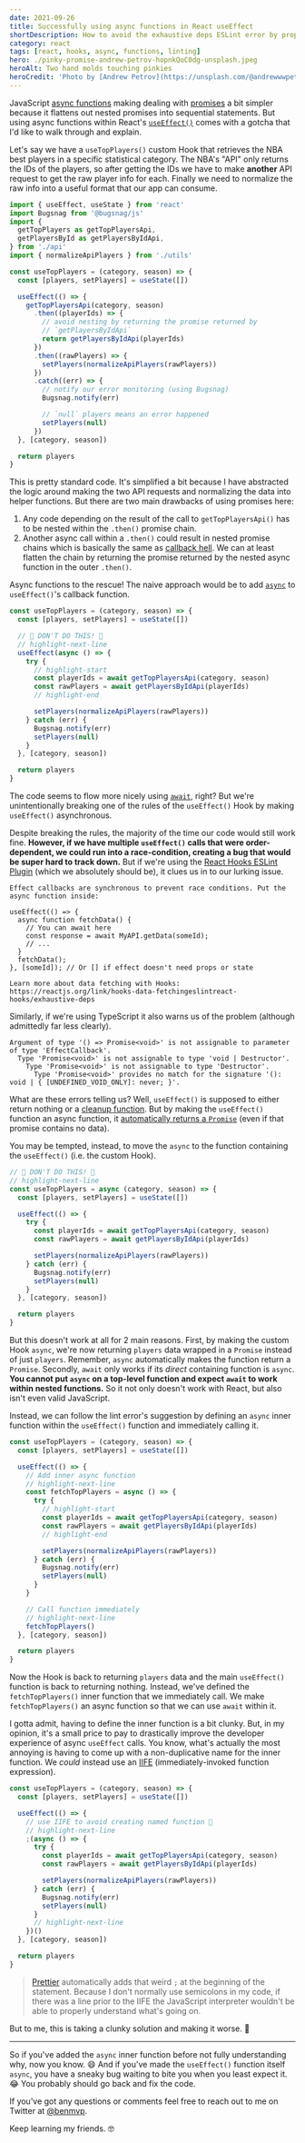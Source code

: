 ```yaml
---
date: 2021-09-26
title: Successfully using async functions in React useEffect
shortDescription: How to avoid the exhaustive deps ESLint error by properly using JavaScript async functions within the React useEffect Hook
category: react
tags: [react, hooks, async, functions, linting]
hero: ./pinky-promise-andrew-petrov-hopnkQoC0dg-unsplash.jpeg
heroAlt: Two hand molds touching pinkies
heroCredit: 'Photo by [Andrew Petrov](https://unsplash.com/@andrewwwpetrov)'
---
```


JavaScript [async functions](https://developer.mozilla.org/en-US/docs/Web/JavaScript/Reference/Statements/async_function) making dealing with [promises](https://developer.mozilla.org/en-US/docs/Web/JavaScript/Reference/Global_Objects/Promise) a bit simpler because it flattens out nested promises into sequential statements. But using async functions within React's [`useEffect()`](https://reactjs.org/docs/hooks-effect.html) comes with a gotcha that I'd like to walk through and explain.

Let's say we have a `useTopPlayers()` custom Hook that retrieves the NBA best players in a specific statistical category. The NBA's "API" only returns the IDs of the players, so after getting the IDs we have to make **another** API request to get the raw player info for each. Finally we need to normalize the raw info into a useful format that our app can consume.

```js
import { useEffect, useState } from 'react'
import Bugsnag from '@bugsnag/js'
import {
  getTopPlayers as getTopPlayersApi,
  getPlayersById as getPlayersByIdApi,
} from './api'
import { normalizeApiPlayers } from './utils'

const useTopPlayers = (category, season) => {
  const [players, setPlayers] = useState([])

  useEffect(() => {
    getTopPlayersApi(category, season)
      .then((playerIds) => {
        // avoid nesting by returning the promise returned by
        // `getPlayersByIdApi`
        return getPlayersByIdApi(playerIds)
      })
      .then((rawPlayers) => {
        setPlayers(normalizeApiPlayers(rawPlayers))
      })
      .catch((err) => {
        // notify our error monitoring (using Bugsnag)
        Bugsnag.notify(err)

        // `null` players means an error happened
        setPlayers(null)
      })
  }, [category, season])

  return players
}
```

This is pretty standard code. It's simplified a bit because I have abstracted the logic around making the two API requests and normalizing the data into helper functions. But there are two main drawbacks of using promises here:

1. Any code depending on the result of the call to `getTopPlayersApi()` has to be nested within the `.then()` promise chain.
2. Another async call within a `.then()` could result in nested promise chains which is basically the same as [callback hell](http://callbackhell.com/). We can at least flatten the chain by returning the promise returned by the nested async function in the outer `.then()`.

Async functions to the rescue! The naive approach would be to add [`async`](https://developer.mozilla.org/en-US/docs/Web/JavaScript/Reference/Statements/async_function) to `useEffect()`'s callback function.

```js
const useTopPlayers = (category, season) => {
  const [players, setPlayers] = useState([])

  // 🛑 DON'T DO THIS! 🛑
  // highlight-next-line
  useEffect(async () => {
    try {
      // highlight-start
      const playerIds = await getTopPlayersApi(category, season)
      const rawPlayers = await getPlayersByIdApi(playerIds)
      // highlight-end

      setPlayers(normalizeApiPlayers(rawPlayers))
    } catch (err) {
      Bugsnag.notify(err)
      setPlayers(null)
    }
  }, [category, season])

  return players
}
```

The code seems to flow more nicely using [`await`](https://developer.mozilla.org/en-US/docs/Web/JavaScript/Reference/Operators/await), right? But we're unintentionally breaking one of the rules of the `useEffect()` Hook by making `useEffect()` asynchronous.

Despite breaking the rules, the majority of the time our code would still work fine. **However, if we have multiple `useEffect()` calls that were order-dependent, we could run into a race-condition, creating a bug that would be super hard to track down.** But if we're using the [React Hooks ESLint Plugin](https://www.npmjs.com/package/eslint-plugin-react-hooks) (which we absolutely should be), it clues us in to our lurking issue.

```
Effect callbacks are synchronous to prevent race conditions. Put the async function inside:

useEffect(() => {
  async function fetchData() {
    // You can await here
    const response = await MyAPI.getData(someId);
    // ...
  }
  fetchData();
}, [someId]); // Or [] if effect doesn't need props or state

Learn more about data fetching with Hooks: https://reactjs.org/link/hooks-data-fetchingeslintreact-hooks/exhaustive-deps
```

Similarly, if we're using TypeScript it also warns us of the problem (although admittedly far less clearly).

```
Argument of type '() => Promise<void>' is not assignable to parameter of type 'EffectCallback'.
  Type 'Promise<void>' is not assignable to type 'void | Destructor'.
    Type 'Promise<void>' is not assignable to type 'Destructor'.
      Type 'Promise<void>' provides no match for the signature '(): void | { [UNDEFINED_VOID_ONLY]: never; }'.
```

What are these errors telling us? Well, `useEffect()` is supposed to either return nothing or a [cleanup function](https://reactjs.org/docs/hooks-effect.html#example-using-hooks-1). But by making the `useEffect()` function an async function, it [automatically returns a `Promise`](https://developer.mozilla.org/en-US/docs/Web/JavaScript/Reference/Statements/async_function#return_value) (even if that promise contains no data).

You may be tempted, instead, to move the `async` to the function containing the `useEffect()` (i.e. the custom Hook).

```js
// 🛑 DON'T DO THIS! 🛑
// highlight-next-line
const useTopPlayers = async (category, season) => {
  const [players, setPlayers] = useState([])

  useEffect(() => {
    try {
      const playerIds = await getTopPlayersApi(category, season)
      const rawPlayers = await getPlayersByIdApi(playerIds)

      setPlayers(normalizeApiPlayers(rawPlayers))
    } catch (err) {
      Bugsnag.notify(err)
      setPlayers(null)
    }
  }, [category, season])

  return players
}
```

But this doesn't work at all for 2 main reasons. First, by making the custom Hook `async`, we're now returning `players` data wrapped in a `Promise` instead of just `players`. Remember, `async` automatically makes the function return a `Promise`. Secondly, `await` only works if its _direct_ containing function is `async`. **You cannot put `async` on a top-level function and expect `await` to work within nested functions.** So it not only doesn't work with React, but also isn't even valid JavaScript.

Instead, we can follow the lint error's suggestion by defining an `async` inner function within the `useEffect()` function and immediately calling it.

```js
const useTopPlayers = (category, season) => {
  const [players, setPlayers] = useState([])

  useEffect(() => {
    // Add inner async function
    // highlight-next-line
    const fetchTopPlayers = async () => {
      try {
        // highlight-start
        const playerIds = await getTopPlayersApi(category, season)
        const rawPlayers = await getPlayersByIdApi(playerIds)
        // highlight-end

        setPlayers(normalizeApiPlayers(rawPlayers))
      } catch (err) {
        Bugsnag.notify(err)
        setPlayers(null)
      }
    }

    // Call function immediately
    // highlight-next-line
    fetchTopPlayers()
  }, [category, season])

  return players
}
```

Now the Hook is back to returning `players` data and the main `useEffect()` function is back to returning nothing. Instead, we've defined the `fetchTopPlayers()` inner function that we immediately call. We make `fetchTopPlayers()` an async function so that we can use `await` within it.

I gotta admit, having to define the inner function is a bit clunky. But, in my opinion, it's a small price to pay to drastically improve the developer experience of async `useEffect` calls. You know, what's actually the most annoying is having to come up with a non-duplicative name for the inner function. We _could_ instead use an [IIFE](https://developer.mozilla.org/en-US/docs/Glossary/IIFE) (immediately-invoked function expression).

```js
const useTopPlayers = (category, season) => {
  const [players, setPlayers] = useState([])

  useEffect(() => {
    // use IIFE to avoid creating named function 🤪
    // highlight-next-line
    ;(async () => {
      try {
        const playerIds = await getTopPlayersApi(category, season)
        const rawPlayers = await getPlayersByIdApi(playerIds)

        setPlayers(normalizeApiPlayers(rawPlayers))
      } catch (err) {
        Bugsnag.notify(err)
        setPlayers(null)
      }
      // highlight-next-line
    })()
  }, [category, season])

  return players
}
```

> [Prettier](https://prettier.io/) automatically adds that weird `;` at the beginning of the statement. Because I don't normally use semicolons in my code, if there was a line prior to the IIFE the JavaScript interpreter wouldn't be able to properly understand what's going on.

But to me, this is taking a clunky solution and making it worse. 🤪

---

So if you've added the `async` inner function before not fully understanding why, now you know. 😄 And if you've made the `useEffect()` function itself `async`, you have a sneaky bug waiting to bite you when you least expect it. 😂 You probably should go back and fix the code.

If you've got any questions or comments feel free to reach out to me on Twitter at [@benmvp](https://twitter.com/benmvp).

Keep learning my friends. 🤓
